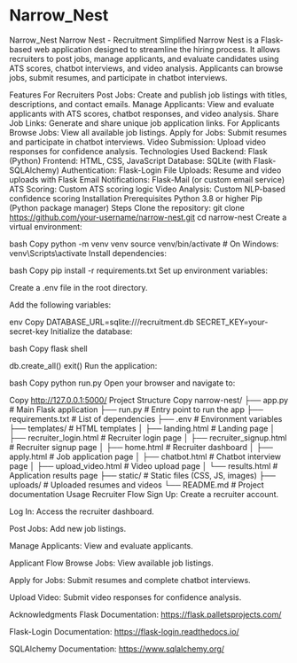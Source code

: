 # Narrow_Nest
Narrow_Nest
Narrow Nest - Recruitment Simplified
Narrow Nest is a Flask-based web application designed to streamline the hiring process. It allows recruiters to post jobs, manage applicants, and evaluate candidates using ATS scores, chatbot interviews, and video analysis. Applicants can browse jobs, submit resumes, and participate in chatbot interviews.

Features
For Recruiters
Post Jobs: Create and publish job listings with titles, descriptions, and contact emails.
Manage Applicants: View and evaluate applicants with ATS scores, chatbot responses, and video analysis.
Share Job Links: Generate and share unique job application links.
For Applicants
Browse Jobs: View all available job listings.
Apply for Jobs: Submit resumes and participate in chatbot interviews.
Video Submission: Upload video responses for confidence analysis.
Technologies Used
Backend: Flask (Python)
Frontend: HTML, CSS, JavaScript
Database: SQLite (with Flask-SQLAlchemy)
Authentication: Flask-Login
File Uploads: Resume and video uploads with Flask
Email Notifications: Flask-Mail (or custom email service)
ATS Scoring: Custom ATS scoring logic
Video Analysis: Custom NLP-based confidence scoring
Installation
Prerequisites
Python 3.8 or higher
Pip (Python package manager)
Steps
Clone the repository:
git clone https://github.com/your-username/narrow-nest.git
cd narrow-nest
Create a virtual environment:

bash Copy python -m venv venv source venv/bin/activate # On Windows: venv\Scripts\activate Install dependencies:

bash Copy pip install -r requirements.txt Set up environment variables:

Create a .env file in the root directory.

Add the following variables:

env Copy DATABASE_URL=sqlite:///recruitment.db SECRET_KEY=your-secret-key Initialize the database:

bash Copy flask shell

db.create_all() exit() Run the application:

bash Copy python run.py Open your browser and navigate to:

Copy http://127.0.0.1:5000/ Project Structure Copy narrow-nest/ ├── app.py # Main Flask application ├── run.py # Entry point to run the app ├── requirements.txt # List of dependencies ├── .env # Environment variables ├── templates/ # HTML templates │ ├── landing.html # Landing page │ ├── recruiter_login.html # Recruiter login page │ ├── recruiter_signup.html # Recruiter signup page │ ├── home.html # Recruiter dashboard │ ├── apply.html # Job application page │ ├── chatbot.html # Chatbot interview page │ ├── upload_video.html # Video upload page │ └── results.html # Application results page ├── static/ # Static files (CSS, JS, images) ├── uploads/ # Uploaded resumes and videos └── README.md # Project documentation Usage Recruiter Flow Sign Up: Create a recruiter account.

Log In: Access the recruiter dashboard.

Post Jobs: Add new job listings.

Manage Applicants: View and evaluate applicants.

Applicant Flow Browse Jobs: View available job listings.

Apply for Jobs: Submit resumes and complete chatbot interviews.

Upload Video: Submit video responses for confidence analysis.

Acknowledgments Flask Documentation: https://flask.palletsprojects.com/

Flask-Login Documentation: https://flask-login.readthedocs.io/

SQLAlchemy Documentation: https://www.sqlalchemy.org/
